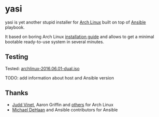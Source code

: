 yasi
====

yasi is yet another stupid installer for [Arch Linux](https://www.archlinux.org/) built on top of [Ansible](https://github.com/ansible/ansible) playbook.

It based on boring Arch Linux [installation guide](https://wiki.archlinux.org/index.php/installation_guide) and allows to get a minimal bootable ready-to-use system in several minutes.

Testing
-------

Tested: [archlinux-2016.06.01-dual.iso](https://www.archlinux.org/releng/releases/2016.06.01/)

TODO: add information about host and Ansible version

Thanks
------

- [Judd Vinet](https://github.com/jvinet), Aaron Griffin and [others](https://www.archlinux.org/people/developers/) for Arch Linux
- [Michael DeHaan](https://github.com/mpdehaan) and Ansible contributors for Ansible
